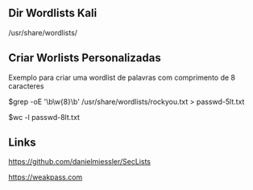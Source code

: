 ## Dir Wordlists Kali

/usr/share/wordlists/

## Criar Worlists Personalizadas 

Exemplo para criar uma wordlist de palavras com comprimento de 8 caracteres

$grep -oE '\b\w{8}\b' /usr/share/wordlists/rockyou.txt > passwd-5lt.txt

$wc -l passwd-8lt.txt

## Links

https://github.com/danielmiessler/SecLists

https://weakpass.com
